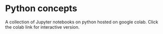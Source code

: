 # Python concepts
A collection of Jupyter notebooks on python hosted on google colab. Click the colab link for interactive version.
